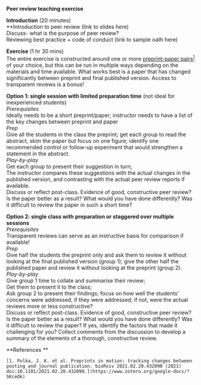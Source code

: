 **Peer review teaching exercise**

**Introduction** (20 minutes) \
**Introduction to peer review (link to slides here) \
Discuss- what is the purpose of peer review?   \
Reviewing best practice + code of conduct (link to sample oath here)

**Exercise** (1 hr 30 mins)  \
The entire exercise is constructed around one or more <span style="text-decoration:underline;">preprint-paper pairs<sup><a href="https://www.zotero.org/google-docs/?4rLr79">1</a></sup></span> of your choice, but this can be run in multiple ways depending on the materials and time available. What works best is a paper that has changed significantly between preprint and final published version. Access to transparent reviews is a bonus!

**Option 1: single session with limited preparation time** (not ideal for inexperienced students) \
_Prerequisites_ \
Ideally needs to be a short preprint/paper; instructor needs to have a list of the key changes between preprint and paper   \
_Prep_ \
Give all the students in the class the preprint; get each group to read the abstract, skim the paper but focus on one figure; identify one recommended control or follow-up experiment that would strengthen a statement in the abstract.  \
_Play-by-play_ \
Get each group to present their suggestion in turn;   \
The instructor compares these suggestions with the actual changes in the published version, and contrasting with the actual peer review reports if available.  \
Discuss or reflect post-class. Evidence of good, constructive peer review? Is the paper better as a result? What would you have done differently? Was it difficult to review the paper in such a short time?

**Option 2: single class with preparation or staggered over multiple sessions**  \
_Prerequisites_ \
Transparent reviews can serve as an instructive basis for comparison if available!  \
_Prep_ \
Give half the students the preprint only and ask them to review it without looking at the final published version (group 1); give the other half the published paper and review it without looking at the preprint (group 2).  \
_Play-by-play_ \
Give group 1 time to collate and summarise their review;     \
Get them to present it to the class;  \
Ask group 2 to present their findings; focus on how well the students’ concerns were addressed, if they were addressed; if not, were the actual reviews more or less constructive?  \
Discuss or reflect post-class. Evidence of good, constructive peer review? Is the paper better as a result? What would you have done differently? Was it difficult to review the paper? If yes, identify the factors that made it challenging for you? Collect comments from the discussion to develop a summary of the elements of a thorough, constructive review.

**References **


    [1.	Polka, J. K. et al. Preprints in motion: tracking changes between posting and journal publication. bioRxiv 2021.02.20.432090 (2021) doi:10.1101/2021.02.20.432090.](https://www.zotero.org/google-docs/?SKceOk)
